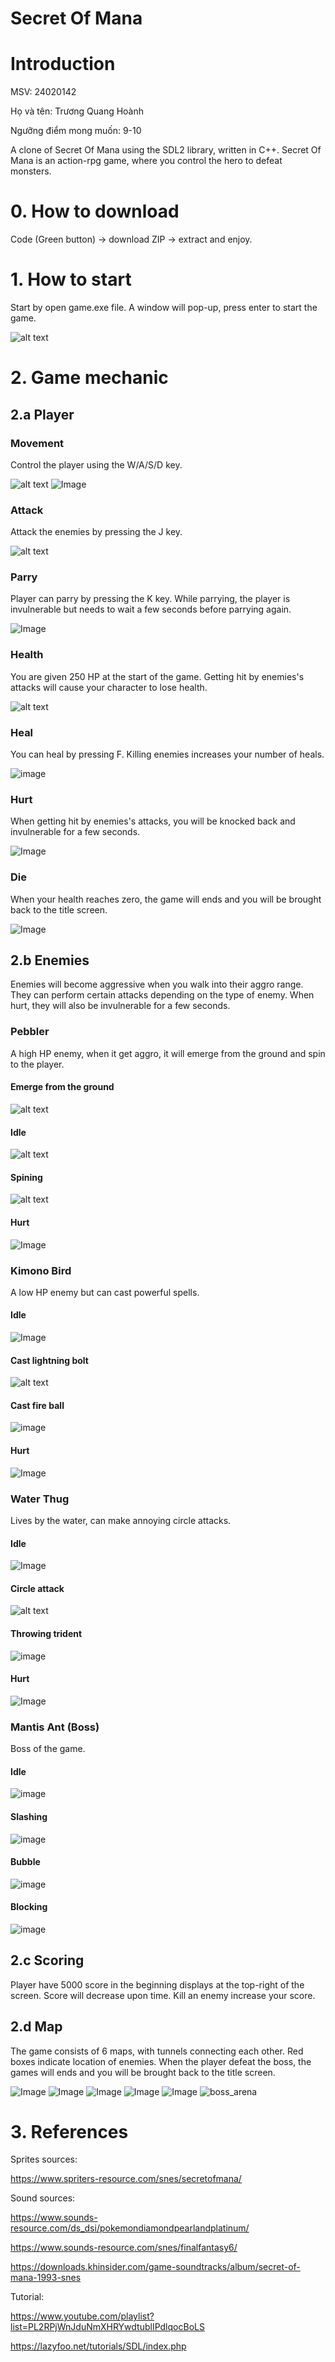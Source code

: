 # Secret Of Mana

# Introduction
MSV: 24020142

Họ và tên: Trương Quang Hoành

Ngưỡng điểm mong muốn: 9-10

A clone of Secret Of Mana using the SDL2 library, written in C++. Secret Of Mana is an action-rpg game, where you control the hero to defeat monsters.

# 0. How to download

Code (Green button) -> download ZIP -> extract and enjoy.

# 1. How to start
Start by open game.exe file. A window will pop-up, press enter to start the game.

![alt text](https://github.com/user-attachments/assets/6f45f781-d32d-47d2-8fc1-923a3054a950)

# 2. Game mechanic
## 2.a Player
### Movement
Control the player using the W/A/S/D key.

![alt text](https://github.com/user-attachments/assets/5e578b8c-438d-4656-a8df-9817b3876db3)
![Image](https://github.com/user-attachments/assets/d72d270f-c92d-4140-b965-1284dac98305)

### Attack
Attack the enemies by pressing the J key.

![alt text](https://github.com/user-attachments/assets/4d8eb304-e1f4-438b-9266-e83603d8e938)

### Parry
Player can parry by pressing the K key. While parrying, the player is invulnerable but needs to wait a few seconds before parrying again.

![Image](https://github.com/user-attachments/assets/ee85903b-232e-43b9-a80c-971e987622b6)

### Health
You are given 250 HP at the start of the game. Getting hit by enemies's attacks will cause your character to lose health.

![alt text](https://github.com/user-attachments/assets/ab9837ce-cf35-4825-b6a4-3212ec6ba692)

### Heal
You can heal by pressing F. Killing enemies increases your number of heals.

![image](https://github.com/user-attachments/assets/352cfdae-e86a-4079-b842-ee6f608e304b)


### Hurt
When getting hit by enemies's attacks, you will be knocked back and invulnerable for a few seconds.

![Image](https://github.com/user-attachments/assets/c7a56412-5619-4ca9-8f9a-11e704af0791)

### Die
When your health reaches zero, the game will ends and you will be brought back to the title screen.

![Image](https://github.com/user-attachments/assets/0813aa1d-bc51-49a4-93a3-b553c42fdc90)

## 2.b Enemies
Enemies will become aggressive when you walk into their aggro range. They can perform certain attacks depending on the type of enemy. When hurt, they will also be invulnerable for a few seconds.

### Pebbler
A high HP enemy, when it get aggro, it will emerge from the ground and spin to the player.

#### Emerge from the ground
![alt text](https://github.com/user-attachments/assets/e5317402-b21b-486e-a427-1d0aa760840c)

#### Idle
![alt text](https://github.com/user-attachments/assets/df5550e2-39ae-4086-b505-761040b1b0a9)

#### Spining
![alt text](https://github.com/user-attachments/assets/43f22268-f518-47d3-b06f-a3c5242f6027)

#### Hurt
![Image](https://github.com/user-attachments/assets/909833c4-dca0-4314-a9a2-7bbcd78be591)

### Kimono Bird
A low HP enemy but can cast powerful spells.

#### Idle
![Image](https://github.com/user-attachments/assets/9bd33f65-25f6-457a-a7c1-a1147facd663)

#### Cast lightning bolt
![alt text](https://github.com/user-attachments/assets/3e56b495-5626-4def-af92-1654c44649fe)

#### Cast fire ball
![image](https://github.com/user-attachments/assets/a5627192-1eb9-4417-8d44-17abc441959e)

#### Hurt
![Image](https://github.com/user-attachments/assets/ce086f93-9015-4fbc-b974-930ae6d7a755)

### Water Thug
Lives by the water, can make annoying circle attacks.

#### Idle
![Image](https://github.com/user-attachments/assets/acf71fef-b3b1-4ac8-89b9-89233ca8ef01)

#### Circle attack
![alt text](https://github.com/user-attachments/assets/a4e58491-e512-409c-ba5f-4c2f5197b4de)

#### Throwing trident
![image](https://github.com/user-attachments/assets/d6725a3f-b83b-4e12-a38c-28303121988b)

#### Hurt
![Image](https://github.com/user-attachments/assets/0eab35ab-87ba-4bf5-a05a-6e675f697b1d)

### Mantis Ant (Boss)
Boss of the game.

#### Idle
![image](https://github.com/user-attachments/assets/9d807f8d-1f3d-42d8-9d78-d2ff86cbc624)

#### Slashing
![image](https://github.com/user-attachments/assets/1a4fb3f5-a06a-40a3-81cd-aad63f153300)

#### Bubble
![image](https://github.com/user-attachments/assets/39ea3a87-7057-4b6a-8542-9aeed95f4e76)

#### Blocking
![image](https://github.com/user-attachments/assets/f547546f-b377-4afa-8de5-c6beecce4895)

## 2.c Scoring
Player have 5000 score in the beginning displays at the top-right of the screen. Score will decrease upon time. Kill an enemy increase your score.

## 2.d Map
The game consists of 6 maps, with tunnels connecting each other. Red boxes indicate location of enemies. When the player defeat the boss, the games will ends and you will be brought back to the title screen.

![Image](https://github.com/user-attachments/assets/8d1f2b52-07cb-4295-99d4-377ca3debc4e)
![Image](https://github.com/user-attachments/assets/6f551eaa-2fe4-4b2c-9ade-6733d5d9e112)
![Image](https://github.com/user-attachments/assets/f9f2a430-556b-4018-b245-388cc49cc60e)
![Image](https://github.com/user-attachments/assets/28e1503c-9da0-43cd-96ce-8affe96518c0)
![Image](https://github.com/user-attachments/assets/68f148d2-edfc-45f3-b79a-61eb4bf4ac8d)
![boss_arena](https://github.com/user-attachments/assets/b8bc716b-1c4d-46b2-8532-75275532001d)


# 3. References
Sprites sources:

https://www.spriters-resource.com/snes/secretofmana/

Sound sources: 

https://www.sounds-resource.com/ds_dsi/pokemondiamondpearlandplatinum/

https://www.sounds-resource.com/snes/finalfantasy6/

https://downloads.khinsider.com/game-soundtracks/album/secret-of-mana-1993-snes

Tutorial:

https://www.youtube.com/playlist?list=PL2RPjWnJduNmXHRYwdtublIPdlqocBoLS

https://lazyfoo.net/tutorials/SDL/index.php



